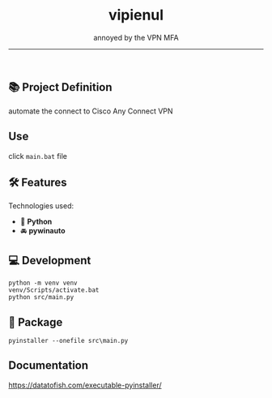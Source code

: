
<h1 align="center">
<br>
  vipienul
</h1>

<p align="center">annoyed by the VPN MFA</p>

<hr />
<br />


## 📚 Project Definition

automate the connect to Cisco Any Connect VPN

## Use
click ```main.bat``` file

## 🛠️ Features

Technologies used:

- 🐍 **Python**
- 🚘  **pywinauto**


## 💻 Development
```
python -m venv venv
venv/Scripts/activate.bat
python src/main.py
```


## 🚀 Package
```
pyinstaller --onefile src\main.py
```


## Documentation
https://datatofish.com/executable-pyinstaller/